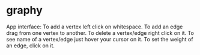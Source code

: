 # graphy
App interface:
    To add a vertex left click on whitespace.
    To add an edge drag from one vertex to another.
    To delete a vertex/edge right click on it.
    To see name of a vertex/edge just hover your cursor on it.
	To set the weight of an edge, click on it.
